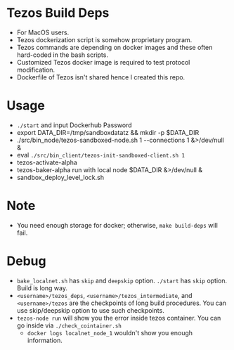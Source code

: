 # Tezos Build Deps
- For MacOS users.
- Tezos dockerization script is somehow proprietary program.
- Tezos commands are depending on docker images and these often hard-coded in the bash scripts.
- Customized Tezos docker image is required to test protocol modification.
- Dockerfile of Tezos isn't shared hence I created this repo.

# Usage
- `./start` and input Dockerhub Password
- export DATA_DIR=/tmp/sandboxdatatz && mkdir -p $DATA_DIR
- ./src/bin_node/tezos-sandboxed-node.sh 1 --connections 1 &>/dev/null &
- eval `./src/bin_client/tezos-init-sandboxed-client.sh 1`
- tezos-activate-alpha
- tezos-baker-alpha run with local node $DATA_DIR &>/dev/null &
- sandbox_deploy_level_lock.sh

# Note
- You need enough storage for docker; otherwise, `make build-deps` will fail.

# Debug
- `bake_localnet.sh` has `skip` and `deepskip` option. `./start` has `skip` option. Build is long way.
- `<username>/tezos_deps`, `<username>/tezos_intermediate`, and `<username>/tezos` are the checkpoints of long build procedures. You can use skip/deepskip option to use such checkpoints.
- `tezos-node run` will show you the error inside tezos container. You can go inside via `./check_cointainer.sh`
  - `docker logs localnet_node_1` wouldn't show you enough information.